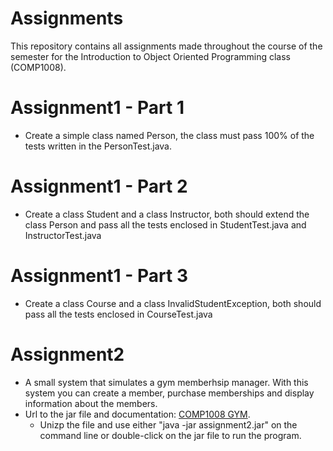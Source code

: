 # Assignments
This repository contains all assignments made throughout the course of the semester
for the Introduction to Object Oriented Programming class (COMP1008).


# Assignment1 - Part 1
- Create a simple class named Person, the class must pass 100% of the tests written in the PersonTest.java. 

# Assignment1 - Part 2
- Create a class Student and a class Instructor, both should extend the class Person and pass all the tests enclosed in StudentTest.java and InstructorTest.java

# Assignment1 - Part 3
- Create a class Course and a class InvalidStudentException, both should pass all the tests enclosed in CourseTest.java

# Assignment2
- A small system that simulates a gym memberhsip manager. With this system you can create a member, purchase memberships and display information about the members.
- Url to the jar file and documentation: [COMP1008 GYM](http://gc200350070.computerstudi.es/assignment2OOP/).
	* Unizp the file and use either "java -jar assignment2.jar" on the command line or double-click on the jar file to run the program.
